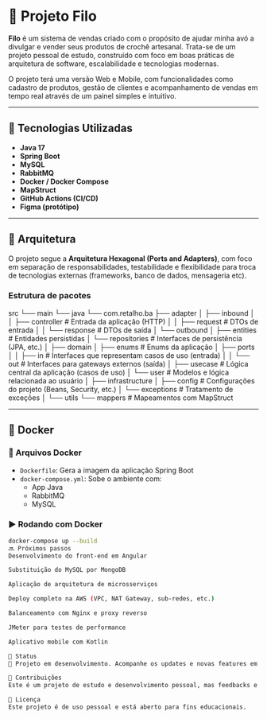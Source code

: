 # 🧶 Projeto Filo

**Filo** é um sistema de vendas criado com o propósito de ajudar minha avó a divulgar e vender seus produtos de crochê artesanal. Trata-se de um projeto pessoal de estudo, construído com foco em boas práticas de arquitetura de software, escalabilidade e tecnologias modernas.

O projeto terá uma versão Web e Mobile, com funcionalidades como cadastro de produtos, gestão de clientes e acompanhamento de vendas em tempo real através de um painel simples e intuitivo.

---

## 🚀 Tecnologias Utilizadas

- **Java 17**  
- **Spring Boot**  
- **MySQL**  
- **RabbitMQ**  
- **Docker / Docker Compose**  
- **MapStruct**  
- **GitHub Actions (CI/CD)**  
- **Figma (protótipo)**

---

## 🧱 Arquitetura

O projeto segue a **Arquitetura Hexagonal (Ports and Adapters)**, com foco em separação de responsabilidades, testabilidade e flexibilidade para troca de tecnologias externas (frameworks, banco de dados, mensageria etc).

### Estrutura de pacotes

src
└── main
└── java
└── com.retalho.ba
├── adapter
│ ├── inbound
│ │ ├── controller # Entrada da aplicação (HTTP)
│ │ ├── request # DTOs de entrada
│ │ └── response # DTOs de saída
│ └── outbound
│ ├── entities # Entidades persistidas
│ └── repositories # Interfaces de persistência (JPA, etc.)
│
├── domain
│ ├── enums # Enums da aplicação
│ ├── ports
│ │ ├── in # Interfaces que representam casos de uso (entrada)
│ │ └── out # Interfaces para gateways externos (saída)
│ ├── usecase # Lógica central da aplicação (casos de uso)
│ └── user # Modelos e lógica relacionada ao usuário
│
├── infrastructure
│ ├── config # Configurações do projeto (Beans, Security, etc.)
│ └── exceptions # Tratamento de exceções
│
└── utils
└── mappers # Mapeamentos com MapStruct


---

## 🐳 Docker

### 🧱 Arquivos Docker

- `Dockerfile`: Gera a imagem da aplicação Spring Boot  
- `docker-compose.yml`: Sobe o ambiente com:
  - App Java
  - RabbitMQ
  - MySQL

### ▶️ Rodando com Docker

```bash
docker-compose up --build
🔜 Próximos passos
Desenvolvimento do front-end em Angular

Substituição do MySQL por MongoDB

Aplicação de arquitetura de microsserviços

Deploy completo na AWS (VPC, NAT Gateway, sub-redes, etc.)

Balanceamento com Nginx e proxy reverso

JMeter para testes de performance

Aplicativo mobile com Kotlin

📌 Status
🚧 Projeto em desenvolvimento. Acompanhe os updates e novas features em breve!

🤝 Contribuições
Este é um projeto de estudo e desenvolvimento pessoal, mas feedbacks e sugestões são sempre bem-vindos!

📄 Licença
Este projeto é de uso pessoal e está aberto para fins educacionais.
